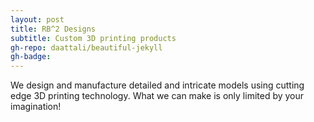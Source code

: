 ```yaml
---
layout: post
title: RB^2 Designs
subtitle: Custom 3D printing products
gh-repo: daattali/beautiful-jekyll
gh-badge:
---
```


We design and manufacture detailed and intricate models using cutting edge 3D printing technology. What we can make is only limited by your imagination!
